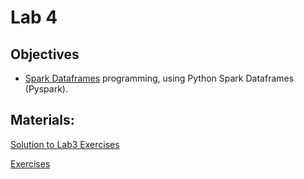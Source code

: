# Lab 4

## Objectives

+ [Spark Dataframes](https://spark.apache.org/docs/latest/api/python/) programming, using Python Spark Dataframes (Pyspark).

## Materials:
[Solution to Lab3 Exercises](https://github.com/smduarte/spbd-2324/blob/main/lab4/SPBD_Labs_spark1_exercise_solution.ipynb)


[Exercises](https://github.com/smduarte/spbd-2324/blob/main/lab4/SPBD_Labs_spark2_exercise.ipynb)
